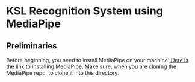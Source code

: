 # KSL Recognition System using MediaPipe
## Preliminaries
Before beginning, you need to install MediaPipe on your machine.[ Here is the link to installing MediaPipe.](https://google.github.io/mediapipe/getting_started/install.html)
Make sure, when you are cloning the MediaPipe repo, to clone it into this directory.
